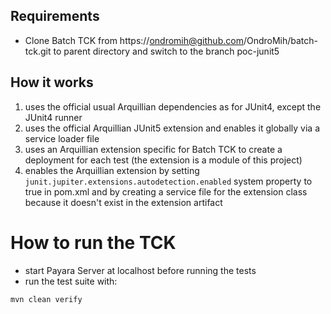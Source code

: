 

## Requirements

* Clone Batch TCK from https://ondromih@github.com/OndroMih/batch-tck.git to parent directory and switch to the branch poc-junit5

## How it works

1. uses the official usual Arquillian dependencies as for JUnit4, except the JUnit4 runner
2. uses the official Arquillian JUnit5 extension and enables it globally via a service loader file
3. uses an Arquillian extension specific for Batch TCK to create a deployment for each test (the extension is a module of this project)
3. enables the Arquillian extension by setting `junit.jupiter.extensions.autodetection.enabled` system property to true in pom.xml and by creating a service file for the extension class because it doesn't exist in the extension artifact

# How to run the TCK

* start Payara Server at localhost before running the tests
* run the test suite with:

```
mvn clean verify
```
